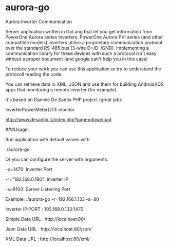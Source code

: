 # aurora-go
Aurora Inverter Communication

Server application written in GoLang that let you get information from PowerOne Aurora series Inverters.
PowerOne Aurora PVI series (and other compatible models) inverters utilise a proprietary communication protocol over the standard RS-485 bus (3-wire D+/D-/GND). Implementing a communication library for these devices with such a protocol isn't easy without a proper document (and google can't help you in this case)

To reduce your work you can use this application or try to understand the protocoll reading the code.

You can retrieve data in XML, JSON and use them for building Android/IOS apps that monitoring a remote inverter (for example).

It's based on Daniele De Santis PHP project (great job):

InverterPowerMeterLITE monitor

http://www.desantix.it/index.php?page=download

###Usage:

Run application with default values with

./aurora-go

Or you can configure the server with arguments:

  -p=1470: Inverter Port
  
  -r="192.168.0.190": Inverter IP
  
  -s=8100: Server Listening Port

Example: 
./aurora-go -r=192.168.1.133 -s=80

Inverter IP:PORT : 192.168.0.133:1470

Simple Data URL : http://localhost:80/

Json Data URL : http://localhost:80/json/

XML Data URL : http://localhost:80/xml/


